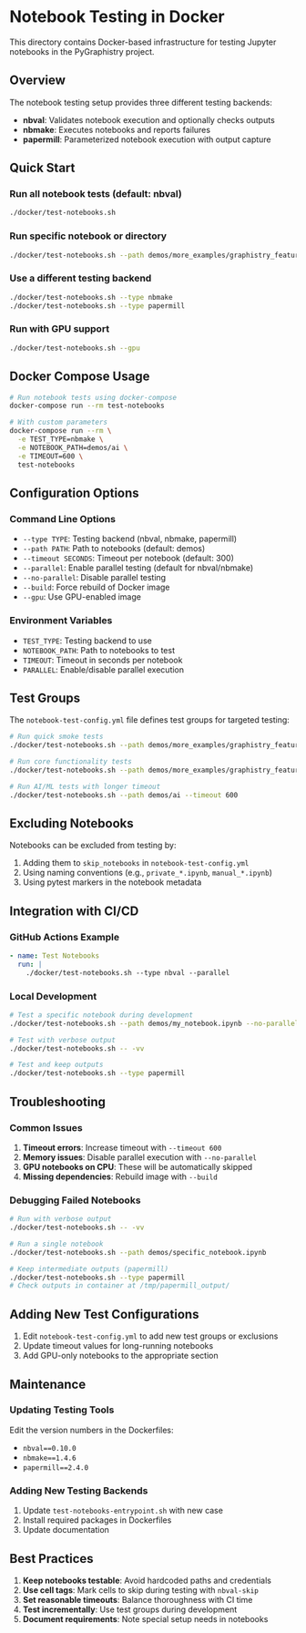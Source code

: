 # Notebook Testing in Docker

This directory contains Docker-based infrastructure for testing Jupyter notebooks in the PyGraphistry project.

## Overview

The notebook testing setup provides three different testing backends:
- **nbval**: Validates notebook execution and optionally checks outputs
- **nbmake**: Executes notebooks and reports failures
- **papermill**: Parameterized notebook execution with output capture

## Quick Start

### Run all notebook tests (default: nbval)
```bash
./docker/test-notebooks.sh
```

### Run specific notebook or directory
```bash
./docker/test-notebooks.sh --path demos/more_examples/graphistry_features
```

### Use a different testing backend
```bash
./docker/test-notebooks.sh --type nbmake
./docker/test-notebooks.sh --type papermill
```

### Run with GPU support
```bash
./docker/test-notebooks.sh --gpu
```

## Docker Compose Usage

```bash
# Run notebook tests using docker-compose
docker-compose run --rm test-notebooks

# With custom parameters
docker-compose run --rm \
  -e TEST_TYPE=nbmake \
  -e NOTEBOOK_PATH=demos/ai \
  -e TIMEOUT=600 \
  test-notebooks
```

## Configuration Options

### Command Line Options

- `--type TYPE`: Testing backend (nbval, nbmake, papermill)
- `--path PATH`: Path to notebooks (default: demos)
- `--timeout SECONDS`: Timeout per notebook (default: 300)
- `--parallel`: Enable parallel testing (default for nbval/nbmake)
- `--no-parallel`: Disable parallel testing
- `--build`: Force rebuild of Docker image
- `--gpu`: Use GPU-enabled image

### Environment Variables

- `TEST_TYPE`: Testing backend to use
- `NOTEBOOK_PATH`: Path to notebooks to test
- `TIMEOUT`: Timeout in seconds per notebook
- `PARALLEL`: Enable/disable parallel execution

## Test Groups

The `notebook-test-config.yml` file defines test groups for targeted testing:

```bash
# Run quick smoke tests
./docker/test-notebooks.sh --path demos/more_examples/graphistry_features --timeout 120

# Run core functionality tests
./docker/test-notebooks.sh --path demos/more_examples/graphistry_features --timeout 300

# Run AI/ML tests with longer timeout
./docker/test-notebooks.sh --path demos/ai --timeout 600
```

## Excluding Notebooks

Notebooks can be excluded from testing by:
1. Adding them to `skip_notebooks` in `notebook-test-config.yml`
2. Using naming conventions (e.g., `private_*.ipynb`, `manual_*.ipynb`)
3. Using pytest markers in the notebook metadata

## Integration with CI/CD

### GitHub Actions Example
```yaml
- name: Test Notebooks
  run: |
    ./docker/test-notebooks.sh --type nbval --parallel
```

### Local Development
```bash
# Test a specific notebook during development
./docker/test-notebooks.sh --path demos/my_notebook.ipynb --no-parallel

# Test with verbose output
./docker/test-notebooks.sh -- -vv

# Test and keep outputs
./docker/test-notebooks.sh --type papermill
```

## Troubleshooting

### Common Issues

1. **Timeout errors**: Increase timeout with `--timeout 600`
2. **Memory issues**: Disable parallel execution with `--no-parallel`
3. **GPU notebooks on CPU**: These will be automatically skipped
4. **Missing dependencies**: Rebuild image with `--build`

### Debugging Failed Notebooks

```bash
# Run with verbose output
./docker/test-notebooks.sh -- -vv

# Run a single notebook
./docker/test-notebooks.sh --path demos/specific_notebook.ipynb

# Keep intermediate outputs (papermill)
./docker/test-notebooks.sh --type papermill
# Check outputs in container at /tmp/papermill_output/
```

## Adding New Test Configurations

1. Edit `notebook-test-config.yml` to add new test groups or exclusions
2. Update timeout values for long-running notebooks
3. Add GPU-only notebooks to the appropriate section

## Maintenance

### Updating Testing Tools
Edit the version numbers in the Dockerfiles:
- `nbval==0.10.0`
- `nbmake==1.4.6`
- `papermill==2.4.0`

### Adding New Testing Backends
1. Update `test-notebooks-entrypoint.sh` with new case
2. Install required packages in Dockerfiles
3. Update documentation

## Best Practices

1. **Keep notebooks testable**: Avoid hardcoded paths and credentials
2. **Use cell tags**: Mark cells to skip during testing with `nbval-skip`
3. **Set reasonable timeouts**: Balance thoroughness with CI time
4. **Test incrementally**: Use test groups during development
5. **Document requirements**: Note special setup needs in notebooks